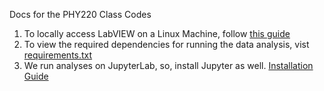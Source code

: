 Docs for the PHY220 Class Codes<br>

1. To locally access LabVIEW on a Linux Machine, follow [this guide](/PHY220/labview)
2. To view the required dependencies for running the data analysis, vist [requirements.txt](/PHY220/requirements.txt)
3. We run analyses on JupyterLab, so, install Jupyter as well. [Installation Guide](https://jupyterhub.readthedocs.io/en/stable/quickstart.html)

